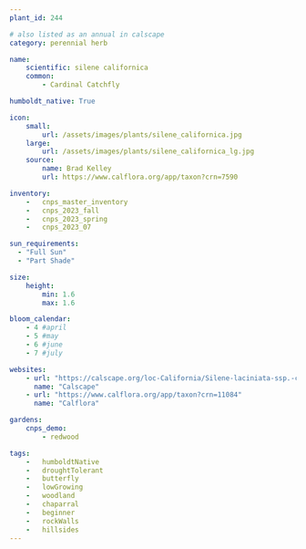 ```yaml
---
plant_id: 244 

# also listed as an annual in calscape
category: perennial herb

name: 
    scientific: silene californica
    common: 
        - Cardinal Catchfly 

humboldt_native: True

icon: 
    small: 
        url: /assets/images/plants/silene_californica.jpg 
    large: 
        url: /assets/images/plants/silene_californica_lg.jpg 
    source: 
        name: Brad Kelley 
        url: https://www.calflora.org/app/taxon?crn=7590 

inventory: 
    -   cnps_master_inventory
    -   cnps_2023_fall
    -   cnps_2023_spring
    -   cnps_2023_07 

sun_requirements:
  - "Full Sun"
  - "Part Shade"

size:
    height: 
        min: 1.6
        max: 1.6

bloom_calendar: 
    - 4 #april
    - 5 #may
    - 6 #june
    - 7 #july

websites:
    - url: "https://calscape.org/loc-California/Silene-laciniata-ssp.-californica-(Cardinal-Catchfly)"
      name: "Calscape"
    - url: "https://www.calflora.org/app/taxon?crn=11084"
      name: "Calflora"

gardens:
    cnps_demo:
        - redwood

tags:  
    -   humboldtNative
    -   droughtTolerant
    -   butterfly
    -   lowGrowing
    -   woodland
    -   chaparral
    -   beginner
    -   rockWalls
    -   hillsides
---
```

